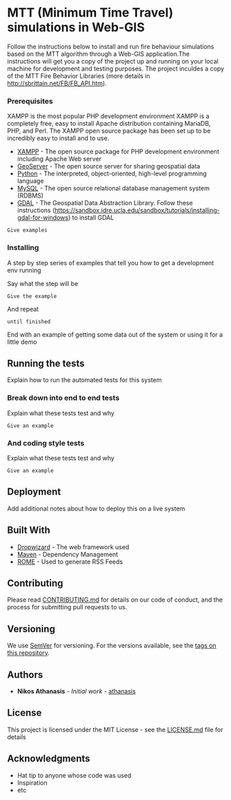 # MTT (Minimum Time Travel) simulations in Web-GIS

Follow the instructions below to install and run fire behaviour simulations based on the MTT algorithm through a Web-GIS application.The instructions will get you a copy of the project up and running on your local machine for development and testing purposes. The project inculdes a copy of the MTT Fire Behavior Libraries (more details in http://sbrittain.net/FB/FB_API.htm).

### Prerequisites

XAMPP is the most popular PHP development environment
XAMPP is a completely free, easy to install Apache distribution containing MariaDB, PHP, and Perl. The XAMPP open source package has been set up to be incredibly easy to install and to use.

* [XAMPP](https://www.apachefriends.org/index.html) - The open source package for PHP development environment including Apache Web server
* [GeoServer](http://geoserver.org/) - The open source server for sharing geospatial data
* [Python](https://www.python.org/) - The interpreted, object-oriented, high-level programming language
* [MySQL](https://www.mysql.com/) - The open source relational database management system (RDBMS)
* [GDAL](https://www.gdal.org) - The Geospatial Data Abstraction Library. Follow these instructions (https://sandbox.idre.ucla.edu/sandbox/tutorials/installing-gdal-for-windows) to install GDAL 


```
Give examples
```

### Installing

A step by step series of examples that tell you how to get a development env running

Say what the step will be

```
Give the example
```

And repeat

```
until finished
```

End with an example of getting some data out of the system or using it for a little demo

## Running the tests

Explain how to run the automated tests for this system

### Break down into end to end tests

Explain what these tests test and why

```
Give an example
```

### And coding style tests

Explain what these tests test and why

```
Give an example
```

## Deployment

Add additional notes about how to deploy this on a live system

## Built With

* [Dropwizard](http://www.dropwizard.io/1.0.2/docs/) - The web framework used
* [Maven](https://maven.apache.org/) - Dependency Management
* [ROME](https://rometools.github.io/rome/) - Used to generate RSS Feeds

## Contributing

Please read [CONTRIBUTING.md](https://gist.github.com/PurpleBooth/b24679402957c63ec426) for details on our code of conduct, and the process for submitting pull requests to us.

## Versioning

We use [SemVer](http://semver.org/) for versioning. For the versions available, see the [tags on this repository](https://github.com/your/project/tags). 

## Authors

* **Nikos Athanasis** - *Initial work* - [athanasis](https://github.com/athanasis)


## License

This project is licensed under the MIT License - see the [LICENSE.md](LICENSE.md) file for details

## Acknowledgments

* Hat tip to anyone whose code was used
* Inspiration
* etc
